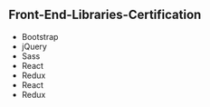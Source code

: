 ## Front-End-Libraries-Certification
* Bootstrap 
* jQuery 
* Sass 
* React 
* Redux 
* React
* Redux
